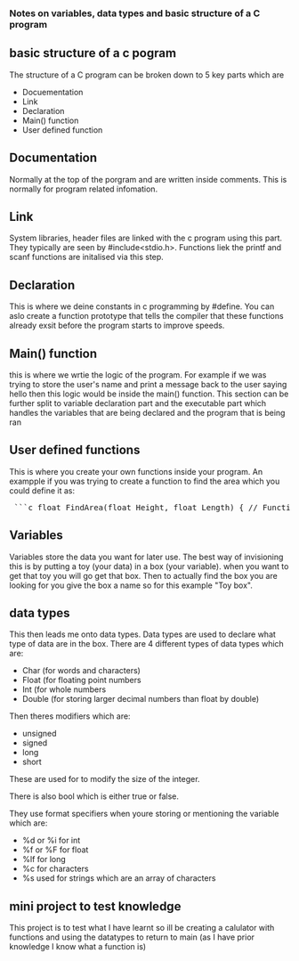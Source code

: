 ### Notes on variables, data types and basic structure of a C program


## basic structure of a c pogram

The structure of a C program can be broken down to 5 key parts which are
- Docuementation
- Link
- Declaration
- Main() function
- User defined function


## Documentation 
Normally at the top of the porgram and are written inside comments. This is normally for program related infomation.


## Link
System libraries, header files are linked with the c program using this part. They typically are seen by #include<stdio.h>. Functions liek the printf and scanf functions are initalised via this step.


## Declaration
This is where we deine constants in c programming by #define. You can aslo create a function prototype that tells the compiler that these functions already exsit before the program starts to improve speeds.


## Main() function
this is where we wrtie the logic of the program. For example if we was trying to store the user's name and print a message back to the user saying hello then this logic would be inside the main() function.
This section can be further split to variable declaration part and the executable part which handles the variables that are being declared and the program that is being ran 


## User defined functions
This is where you create your own functions inside your program.
An exampple if you was trying to create a function to find the area which you could define it as:
<pre> ```c float FindArea(float Height, float Length) { // Function logic here return Height * Length * 0.5; // Example: for a triangle's area } ``` </pre>


## Variables
Variables store the data you want for later use. The best way of invisioning this is by putting a toy (your data) in a box (your variable). when you want to get that toy you will go get that box. Then to actually find the box you are looking for you give the box a name so for this example "Toy box".

## data types
This then leads me onto data types. Data types are used to declare what type of data are in the box. There are 4 different types of data types which are:
- Char (for words and characters)
- Float (for floating point numbers 
- Int  (for whole numbers
- Double (for storing larger decimal numbers than float by double)
  
Then theres modifiers which are:
- unsigned
- signed
- long
- short

These are used for to modify the size of the integer.
  
There is also bool which is either true or false.

They use format specifiers when youre storing or mentioning the variable which are:
- %d or %i for int
- %f or %F for float
- %lf for long
- %c for characters
- %s used for strings which are an array of characters

## mini project to test knowledge

This project is to test what I have learnt so ill be creating a calulator with functions and using the datatypes to return to main (as I have prior knowledge I know what a function is)










